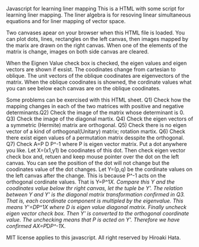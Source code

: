 Javascript for learning liner mapping
This is a HTML with some script for learning liner mapping.
The liner algebra is for resoving linear simultaneous equations
and for liner mapping of vector space.

Two canvases apear on your browser when this HTML file is loaded.
You can plot dots, lines, rectangles on the left canvas, then 
images mapped by the marix are drawn on the right canvas.
When one of the elements of the matrix is change, images on 
both side canvas are cleared.

When the Eignen Value check box is checked, the eigen values and eigen
vectors are shown if exsist. The coodinates change from cartesian to oblique.
The unit vectors of the oblique coodinates are eigenvectors of the matrix.
When the oblique coodinates is showned, the cordinate values what you can see
below each canvas are on the oblique coodinates.

Some problems can be exercised with this HTML sheet.
Q1) Check how the mapping changes in each of the two matrices with positive and negative determinants.Q2) Check the image of the matrix whose determinant is 0.
Q3) Check the image of the diagonal martix.
Q4) Check the eigen vectors of a symmetric (Hermite) matrix are orthogonal.
Q5) Check there is no eigen vector of a kind of orthogonal(Unitary) matrix; rotation martix.
Q6) Check there exist eigen values of a permutation matrix desspite the orthogonal.
Q7) Check A=P D P^-1 where P is eigen vector matrix. Put a dot anywhere you like. Let X=(x1,y1) be coodinates of this dot. Then check eigen vector check box and, retuen and keep mouse pointer over the dot on the left canvas.  You can see the position of the dot will not change but the coodinates value of the dot changes. Let Y=(p,q) be the cordinate values on the left canvas after the change. This is because P^-1 acts on the orthogonal cordinate values. That is Y=P^1*X. Compare this Y and the coodinates value below thr right canvas, let the tuple be Y'. The relation between Y and Y' is the diagonal matrix transformation confirmed in Q3. That is, each coordinate component is multipled by the eigenvalue.
This means Y'=D*P^1*X where D is eigen value diagonal matrix. Finally uncheck eigen vector check box.
Then Y' is converted to the orthogonal coordinate value. The unchecking means that P is acted on Y'.
Therefore we have confirmed AX=P*D*P^-1*X.

MIT license applies to this javascript. All right reserved by Hiroaki Hata.

